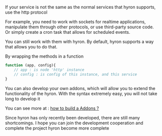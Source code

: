 If your service is not the same as the normal services that hyron supports, use the http protocol

For example, you need to work with sockets for realtime applications, manipulate them through other protocols, or use third-party source code.
Or simply create a cron task that allows for scheduled events.

You can still work with them with hyron.
By default, hyron supports a way that allows you to do that.

By wrapping the methods in a function

```js
function (app, config){
    // app : is node 'http' instance
    // config : is config of this instance, and this service
}
```

You can also develop your own addons, which will allow you to extend the functionality of the hyron.
With the syntax extremely easy, you will not take long to develop it

You can see more at : [how to build a Addons ?](./addons-development/overview.md)

Since hyron has only recently been developed, there are still many shortcomings. I hope you can join the development cooperation and complete the project hyron become more complete
